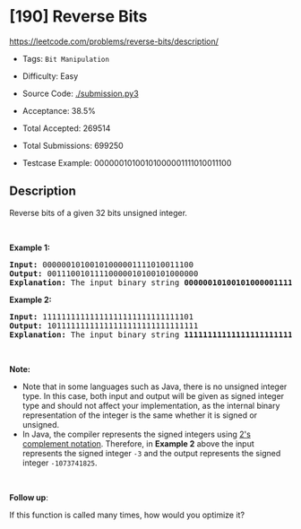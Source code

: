 # [190] Reverse Bits

<https://leetcode.com/problems/reverse-bits/description/>

- Tags: `Bit Manipulation`

- Difficulty: Easy

- Source Code: [./submission.py3](./submission.py3)

- Acceptance: 38.5%

- Total Accepted: 269514

- Total Submissions: 699250

- Testcase Example: 00000010100101000001111010011100

## Description

<p>Reverse bits of a given 32 bits unsigned integer.</p>

<p>&nbsp;</p>

<p><strong>Example 1:</strong></p>

<pre>
<strong>Input:</strong> 00000010100101000001111010011100
<strong>Output:</strong> 00111001011110000010100101000000
<strong>Explanation: </strong>The input binary string <b>00000010100101000001111010011100</b> represents the unsigned integer 43261596, so return 964176192 which its binary representation is <b>00111001011110000010100101000000</b>.
</pre>

<p><strong>Example 2:</strong></p>

<pre>
<strong>Input:</strong> 11111111111111111111111111111101
<strong>Output:</strong> 10111111111111111111111111111111
<strong>Explanation: </strong>The input binary string <strong>11111111111111111111111111111101</strong> represents the unsigned integer 4294967293, so return 3221225471 which its binary representation is <strong>10111111111111111111111111111111</strong>.</pre>

<p>&nbsp;</p>

<p><strong>Note:</strong></p>

<ul>
	<li>Note that in some languages such as Java, there is no unsigned integer type. In this case, both input and output will be given as signed integer type and should not affect your implementation, as the internal binary representation of the integer is the same whether it is signed or unsigned.</li>
	<li>In Java,&nbsp;the compiler represents the signed integers using <a href="https://en.wikipedia.org/wiki/Two%27s_complement" target="_blank">2&#39;s complement notation</a>. Therefore, in <strong>Example 2</strong>&nbsp;above the input represents the signed integer <code>-3</code>&nbsp;and the output represents the signed integer <code>-1073741825</code>.</li>
</ul>

<p>&nbsp;</p>

<p><b>Follow up</b>:</p>

<p>If this function is called many times, how would you optimize it?</p>

